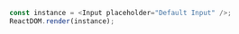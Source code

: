 <!--start-code-->

```js
const instance = <Input placeholder="Default Input" />;
ReactDOM.render(instance);
```

<!--end-code-->
